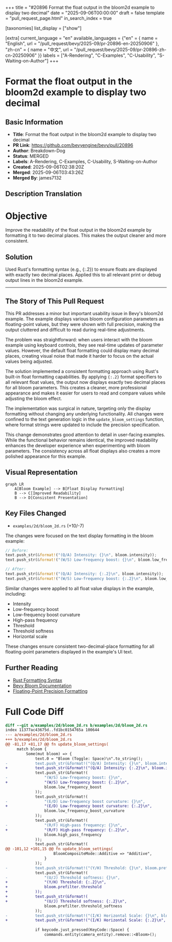 +++
title = "#20896 Format the float output in the bloom2d example to display two decimal"
date = "2025-09-06T00:00:00"
draft = false
template = "pull_request_page.html"
in_search_index = true

[taxonomies]
list_display = ["show"]

[extra]
current_language = "en"
available_languages = {"en" = { name = "English", url = "/pull_request/bevy/2025-09/pr-20896-en-20250906" }, "zh-cn" = { name = "中文", url = "/pull_request/bevy/2025-09/pr-20896-zh-cn-20250906" }}
labels = ["A-Rendering", "C-Examples", "C-Usability", "S-Waiting-on-Author"]
+++

# Format the float output in the bloom2d example to display two decimal

## Basic Information
- **Title**: Format the float output in the bloom2d example to display two decimal
- **PR Link**: https://github.com/bevyengine/bevy/pull/20896
- **Author**: Breakdown-Dog
- **Status**: MERGED
- **Labels**: A-Rendering, C-Examples, C-Usability, S-Waiting-on-Author
- **Created**: 2025-09-06T02:38:20Z
- **Merged**: 2025-09-06T03:43:26Z
- **Merged By**: james7132

## Description Translation
# Objective

Improve the readability of the float output in the bloom2d example by formatting it to two decimal places.
This makes the output cleaner and more consistent.

## Solution

Used Rust's formatting syntax (e.g., {:.2}) to ensure floats are displayed with exactly two decimal places.
Applied this to all relevant print or debug output lines in the bloom2d example.

---

## The Story of This Pull Request

This PR addresses a minor but important usability issue in Bevy's bloom2d example. The example displays various bloom configuration parameters as floating-point values, but they were shown with full precision, making the output cluttered and difficult to read during real-time adjustments.

The problem was straightforward: when users interact with the bloom example using keyboard controls, they see real-time updates of parameter values. However, the default float formatting could display many decimal places, creating visual noise that made it harder to focus on the actual values being adjusted.

The solution implemented a consistent formatting approach using Rust's built-in float formatting capabilities. By applying `{:.2}` format specifiers to all relevant float values, the output now displays exactly two decimal places for all bloom parameters. This creates a cleaner, more professional appearance and makes it easier for users to read and compare values while adjusting the bloom effect.

The implementation was surgical in nature, targeting only the display formatting without changing any underlying functionality. All changes were confined to the text generation logic in the `update_bloom_settings` function, where format strings were updated to include the precision specification.

This change demonstrates good attention to detail in user-facing examples. While the functional behavior remains identical, the improved readability enhances the developer experience when experimenting with bloom parameters. The consistency across all float displays also creates a more polished appearance for this example.

## Visual Representation

```mermaid
graph LR
    A[Bloom Example] --> B[Float Display Formatting]
    B --> C[Improved Readability]
    B --> D[Consistent Presentation]
```

## Key Files Changed

- `examples/2d/bloom_2d.rs` (+10/-7)

The changes were focused on the text display formatting in the bloom example:

```rust
// Before:
text.push_str(&format!("(Q/A) Intensity: {}\n", bloom.intensity));
text.push_str(&format!("(W/S) Low-frequency boost: {}\n", bloom.low_frequency_boost));

// After:
text.push_str(&format!("(Q/A) Intensity: {:.2}\n", bloom.intensity));
text.push_str(&format!("(W/S) Low-frequency boost: {:.2}\n", bloom.low_frequency_boost));
```

Similar changes were applied to all float value displays in the example, including:
- Intensity
- Low-frequency boost
- Low-frequency boost curvature
- High-pass frequency
- Threshold
- Threshold softness
- Horizontal scale

These changes ensure consistent two-decimal-place formatting for all floating-point parameters displayed in the example's UI text.

## Further Reading

- [Rust Formatting Syntax](https://doc.rust-lang.org/std/fmt/index.html)
- [Bevy Bloom Documentation](https://docs.rs/bevy/latest/bevy/core_pipeline/bloom/index.html)
- [Floating-Point Precision Formatting](https://doc.rust-lang.org/std/fmt/#precision)

# Full Code Diff
```diff
diff --git a/examples/2d/bloom_2d.rs b/examples/2d/bloom_2d.rs
index 11377ac43675d..fd1bc0154765a 100644
--- a/examples/2d/bloom_2d.rs
+++ b/examples/2d/bloom_2d.rs
@@ -81,17 +81,17 @@ fn update_bloom_settings(
     match bloom {
         Some(mut bloom) => {
             text.0 = "Bloom (Toggle: Space)\n".to_string();
-            text.push_str(&format!("(Q/A) Intensity: {}\n", bloom.intensity));
+            text.push_str(&format!("(Q/A) Intensity: {:.2}\n", bloom.intensity));
             text.push_str(&format!(
-                "(W/S) Low-frequency boost: {}\n",
+                "(W/S) Low-frequency boost: {:.2}\n",
                 bloom.low_frequency_boost
             ));
             text.push_str(&format!(
-                "(E/D) Low-frequency boost curvature: {}\n",
+                "(E/D) Low-frequency boost curvature: {:.2}\n",
                 bloom.low_frequency_boost_curvature
             ));
             text.push_str(&format!(
-                "(R/F) High-pass frequency: {}\n",
+                "(R/F) High-pass frequency: {:.2}\n",
                 bloom.high_pass_frequency
             ));
             text.push_str(&format!(
@@ -101,12 +101,15 @@ fn update_bloom_settings(
                     BloomCompositeMode::Additive => "Additive",
                 }
             ));
-            text.push_str(&format!("(Y/H) Threshold: {}\n", bloom.prefilter.threshold));
             text.push_str(&format!(
-                "(U/J) Threshold softness: {}\n",
+                "(Y/H) Threshold: {:.2}\n",
+                bloom.prefilter.threshold
+            ));
+            text.push_str(&format!(
+                "(U/J) Threshold softness: {:.2}\n",
                 bloom.prefilter.threshold_softness
             ));
-            text.push_str(&format!("(I/K) Horizontal Scale: {}\n", bloom.scale.x));
+            text.push_str(&format!("(I/K) Horizontal Scale: {:.2}\n", bloom.scale.x));
 
             if keycode.just_pressed(KeyCode::Space) {
                 commands.entity(camera_entity).remove::<Bloom>();
```